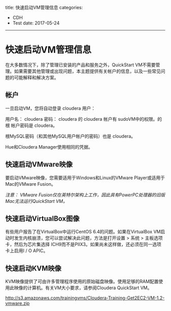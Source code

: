 title: 快速启动VM管理信息
categories: 
- CDH
- Test
date: 2017-05-24
---
# 快速启动VM管理信息

在大多数情况下，除了管理已安装的产品和服务之外，QuickStart VM不需要管理。如果需要其他管理或出现问题，本主题提供有关帐户的信息，以及一些常见问题的可能解释和解决方案。

##  帐户
一旦启动VM，您将自动登录 cloudera 用户：

用户名： cloudera
密码： cloudera
的 cloudera 帐户有 sudoVM中的权限。的根 帐户密码是 cloudera。

根MySQL密码（和其他MySQL用户帐户的密码）也是 cloudera。

Hue和Cloudera Manager使用相同的凭据。

## 快速启动VMware映像
要启动VMware映像，您需要适用于Windows和Linux的VMware Player或适用于Mac的VMware Fusion。

*注意： VMware Fusion仅在英特尔架构上工作，因此具有PowerPC处理器的旧版Mac无法运行QuickStart VM。*

## 快速启动VirtualBox图像
有些用户报告了在VirtualBox中运行CentOS 6.4的问题。如果在VirtualBox VM启动时发生内核崩溃，您可以尝试解决此问题，方法是打开设置 > 系统 > 主板选项卡，然后为芯片集选择 ICH9而不是PIIX3。如果尚未这样做，还必须在同一选项卡上启用I / O APIC。

## 快速启动KVM映像
KVM映像提供了可由许多管理程序使用的原始磁盘映像。使用足够的RAM配置使用此映像的计算机。有关VM大小要求，请参阅Cloudera QuickStart VM。


http://s3.amazonaws.com/trainingvms/Cloudera-Training-Get2EC2-VM-1.2-vmware.zip